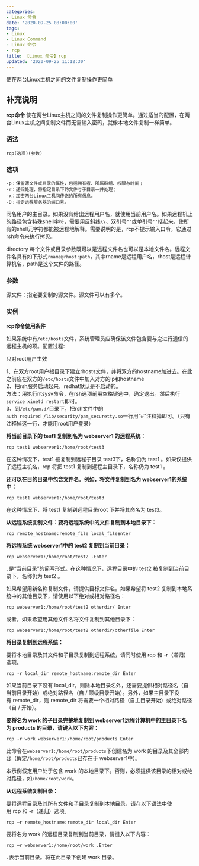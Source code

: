 ```yaml
---
categories:
- Linux 命令
date: '2020-09-25 08:00:00'
tags:
- Linux
- Linux Command
- Linux 命令
- rcp
title: 【Linux 命令】rcp
updated: '2020-09-25 11:12:30'
---
```


使在两台Linux主机之间的文件复制操作更简单

## 补充说明

**rcp命令** 使在两台Linux主机之间的文件复制操作更简单。通过适当的配置，在两台Linux主机之间复制文件而无需输入密码，就像本地文件复制一样简单。

###  语法 

```shell
rcp(选项)(参数)
```

###  选项 

```shell
-p：保留源文件或目录的属性，包括拥有者、所属群组、权限与时间；
-r：递归处理，将指定目录下的文件与子目录一并处理；
-x：加密两台Linux主机间传送的所有信息。
-D：指定远程服务器的端口号。
```

同名用户的主目录。如果没有给出远程用户名，就使用当前用户名。如果远程机上的路径包含特殊shell字符，需要用反斜线`\\`、双引号`""`或单引号`''`括起来，使所有的shell元字符都能被远程地解释。需要说明的是，rcp不提示输入口令，它通过rsh命令来执行拷贝。

directory 每个文件或目录参数既可以是远程文件名也可以是本地文件名。远程文件名具有如下形式`rname@rhost:path`，其中rname是远程用户名，rhost是远程计算机名，path是这个文件的路径。

###  参数 

源文件：指定要复制的源文件。源文件可以有多个。

###  实例 

 **rcp命令使用条件** 

如果系统中有`/etc/hosts`文件，系统管理员应确保该文件包含要与之进行通信的远程主机的项。配置过程:

只对root用户生效

1、在双方root用户根目录下建立rhosts文件，并将双方的hostname加进去。在此之前应在双方的`/etc/hosts`文件中加入对方的ip和hostname  
2、把rsh服务启动起来，redhat默认是不启动的。  
方法：用执行ntsysv命令，在rsh选项前用空格键选中，确定退出。然后执行`service xinetd restart`即可。  
3、到`/etc/pam.d/`目录下，把rsh文件中的`auth required /lib/security/pam_securetty.so`一行用“#”注释掉即可。（只有注释掉这一行，才能用root用户登录）

 **将当前目录下的 test1 复制到名为 webserver1 的远程系统：** 

```shell
rcp test1 webserver1:/home/root/test3
```

在这种情况下，test1 被复制到远程子目录 test3下，名称仍为 test1 。如果仅提供了远程主机名，rcp 将把 test1 复制到远程主目录下，名称仍为 test1 。

 **还可以在目的目录中包含文件名。例如，将文件复制到名为 webserver1的系统中：** 

```shell
rcp test1 webserver1:/home/root/test3
```

在这种情况下，将 test1 复制到远程目录root 下并将其命名为 test3。

 **从远程系统复制文件：要将远程系统中的文件复制到本地目录下：** 

```shell
rcp remote_hostname:remote_file local_fileEnter
```

 **将远程系统 webserver1中的 test2 复制到当前目录：** 

```shell
rcp webserver1:/home/root/test2 .Enter
```

`.`是“当前目录”的简写形式。在这种情况下，远程目录中的 test2 被复制到当前目录下，名称仍为 test2 。

如果希望用新名称复制文件，请提供目标文件名。如果希望将 test2 复制到本地系统中的其他目录下，请使用以下绝对或相对路径名：

```shell
rcp webserver1:/home/root/test2 otherdir/ Enter
```

或者，如果希望用其他文件名将文件复制到其他目录下：

```shell
rcp webserver1:/home/root/test2 otherdir/otherfile Enter
```

 **将目录复制到远程系统：** 

要将本地目录及其文件和子目录复制到远程系统，请同时使用 rcp 和 -r（递归）选项。

```shell
rcp -r local_dir remote_hostname:remote_dir Enter
```

如果当前目录下没有 local_dir，则除本地目录名外，还需要提供相对路径名（自当前目录开始）或绝对路径名（自 / 顶级目录开始）。另外，如果主目录下没有 remote_dir，则 remote_dir 将需要一个相对路径（自主目录开始）或绝对路径（自 / 开始）。

 **要将名为 work 的子目录完整地复制到 webserver1远程计算机中的主目录下名为 products 的目录，请键入以下内容：** 

```shell
rcp -r work webserver1:/home/root/products Enter
```

此命令在`webserver1:/home/root/products`下创建名为 work 的目录及其全部内容（假定`/home/root/products`已存在于 webserver1中）。

本示例假定用户处于包含 work 的本地目录下。否则，必须提供该目录的相对或绝对路径，如`/home/root/work`。

 **从远程系统复制目录：** 

要将远程目录及其所有文件和子目录复制到本地目录，请在以下语法中使用 rcp 和 -r（递归）选项。

```shell
rcp –r remote_hostname:remote_dir local_dir Enter
```

要将名为 work 的远程目录复制到当前目录，请键入以下内容：

```shell
rcp –r webserver1:/home/root/work .Enter
```

`.`表示当前目录。将在此目录下创建 work 目录。


<!-- Linux命令行搜索引擎：https://jaywcjlove.github.io/linux-command/ -->
